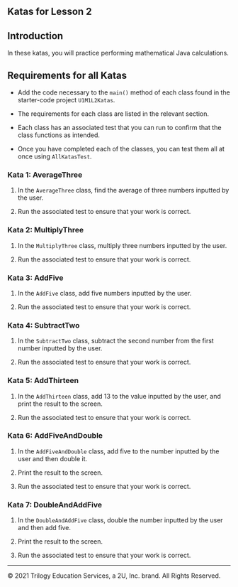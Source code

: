 ## Katas for Lesson 2

## Introduction

In these katas, you will practice performing mathematical Java calculations.

## Requirements for all Katas

- Add the code necessary to the `main()` method of each class found in the starter-code project `U1M1L2Katas`.

- The requirements for each class are listed in the relevant section.

- Each class has an associated test that you can run to confirm that the class functions as intended.

- Once you have completed each of the classes, you can test them all at once using `AllKatasTest`.

### Kata 1: AverageThree

1. In the `AverageThree` class, find the average of three numbers inputted by the user.

2. Run the associated test to ensure that your work is correct.

### Kata 2: MultiplyThree

1. In the `MultiplyThree` class, multiply three numbers inputted by the user.

2. Run the associated test to ensure that your work is correct.

### Kata 3: AddFive

1. In the `AddFive` class, add five numbers inputted by the user.

2. Run the associated test to ensure that your work is correct.

### Kata 4: SubtractTwo

1. In the `SubtractTwo` class, subtract the second number from the first number inputted by the user.

2. Run the associated test to ensure that your work is correct.

### Kata 5: AddThirteen 

1. In the `AddThirteen` class, add 13 to the value inputted by the user, and print the result to the screen.

2. Run the associated test to ensure that your work is correct.

### Kata 6: AddFiveAndDouble

1. In the `AddFiveAndDouble` class, add five to the number inputted by the user and then double it.

2. Print the result to the screen.

3. Run the associated test to ensure that your work is correct.

### Kata 7: DoubleAndAddFive

1. In the `DoubleAndAddFive` class, double the number inputted by the user and then add five.

2. Print the result to the screen.

3. Run the associated test to ensure that your work is correct.

---

© 2021 Trilogy Education Services, a 2U, Inc. brand. All Rights Reserved.
